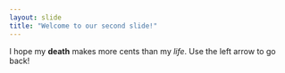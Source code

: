 ```yaml
---
layout: slide
title: "Welcome to our second slide!"
---
```

I hope my **death** makes more cents than my _life_.
Use the left arrow to go back!
